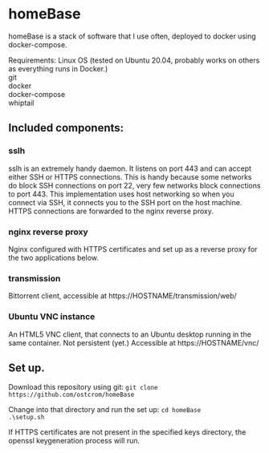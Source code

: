 # homeBase

homeBase is a stack of software that I use often, deployed to docker using docker-compose.  
  
Requirements:
Linux OS (tested on Ubuntu 20.04, probably works on others as everything runs in Docker.)  
git  
docker  
docker-compose  
whiptail  

## Included components:
### sslh
sslh is an extremely handy daemon. It listens on port 443 and can accept either SSH or HTTPS connections. This is handy because some networks do block SSH connections on port 22, very few networks block connections to port 443. This implementation uses host networking so when you connect via SSH, it connects you to the SSH port on the host machine. HTTPS connections are forwarded to the nginx reverse proxy.

### nginx reverse proxy
Nginx configured with HTTPS certificates and set up as a reverse proxy for the two applications below.

### transmission
Bittorrent client, accessible at https://HOSTNAME/transmission/web/

### Ubuntu VNC instance
An HTML5 VNC client, that connects to an Ubuntu desktop running in the same container. Not persistent (yet.) Accessible at https://HOSTNAME/vnc/

## Set up.
Download this repository using git:
`git clone https://github.com/ostcrom/homeBase`

Change into that directory and run the set up:
`cd homeBase`  
`.\setup.sh`  

If HTTPS certificates are not present in the specified keys directory, the openssl keygeneration process will run. 
